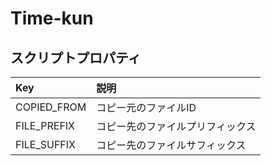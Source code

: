 # Time-kun

## スクリプトプロパティ

| Key | 説明 |
|:----|:----|
| COPIED_FROM | コピー元のファイルID |
| FILE_PREFIX | コピー先のファイルプリフィックス |
| FILE_SUFFIX | コピー先のファイルサフィックス |
